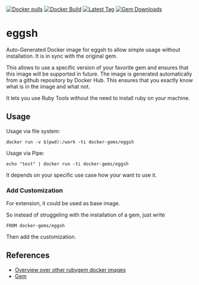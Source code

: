 [![Docker pulls](https://img.shields.io/docker/pulls/rubygem/eggsh.svg)](https://hub.docker.com/r/rubygem/eggsh/)
[![Docker Build](https://img.shields.io/docker/automated/rubygem/eggsh.svg)](https://hub.docker.com/r/rubygem/eggsh/)
[![Latest Tag](https://img.shields.io/github/tag/docker-rubygem/eggsh.svg)](https://hub.docker.com/r/rubygem/eggsh/)
[![Gem Downloads](https://img.shields.io/gem/dt/eggsh.svg)](https://rubygems.org/gems/eggsh/)
# eggsh

Auto-Generated Docker image for eggsh to allow simple usage without installation.
It is in sync with the original gem.

This allows to use a specific version of your favorite gem and ensures that this image will be supported in future.
The image is generated automatically from a github repository by Docker Hub.
This ensures that you exactly know what is in the image and what not.

It lets you use Ruby Tools without the need to install ruby on your machine.

## Usage

Usage via file system:

`docker run -v $(pwd):/work -ti docker-gems/eggsh`

Usage via Pipe:

`echo "test" | docker run -ti docker-gems/eggsh`

It depends on your specific use case how your want to use it.

### Add Customization

For extension, it could be used as base image.

So instead of struggeling with the installation of a gem, just write

`FROM docker-gems/eggsh`

Then add the customization.

## References

 - [Overview over other rubygem docker images](https://github.com/thinkbot/docker-rubygem)
 - [Gem](https://rubygems.org/gems/eggsh/)
